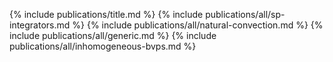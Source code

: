 {% include publications/title.md %}
{% include publications/all/sp-integrators.md %}
{% include publications/all/natural-convection.md %}
{% include publications/all/generic.md %}
{% include publications/all/inhomogeneous-bvps.md %}